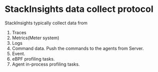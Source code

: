 # StackInsights data collect protocol
StackInsights typically collect data from 
1. Traces
2. Metrics(Meter system)
3. Logs
4. Command data. Push the commands to the agents from Server.
5. Event. 
6. eBPF profiling tasks.
7. Agent in-process profiling tasks.
